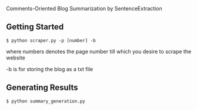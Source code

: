 Comments-Oriented Blog Summarization by SentenceExtraction

## Getting Started
```
$ python scraper.py -p [number] -b
```
where numbers denotes the page number till which you desire to scrape the website

-b is for storing the blog as a txt file

## Generating Results
```
$ python summary_generation.py
```
